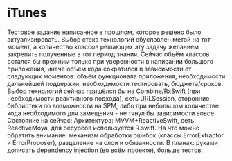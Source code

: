 # iTunes
Тестовое задание написанное в прошлом, которое решено было актуализировать. Выбор стека технологий обусловлен метой на тот момент, а количество классов решающих эту задачу желанием закрепить полученные в тот период знания. Сейчас объём классов остался бы прежним только при уверенности в написании большого приложения, иначе объём кода сократился в зависимости от следующих моментов: объём функционала приложения, необходимости дальнейшей поддержки, необходимости тестировать, бюджета/сроков. Выбор технологий сейчас пришёлся бы на Combine/RxSwift (при необходимости реактивного подхода), сеть URLSession, сторонние библиотеки по возможности на SPM, либо при небольшом количестве кода необходимого для замещения - не тянул бы зависимости вовсе.
Состояние на сейчас:
Архитектура: MVVM+ReactiveSwift, сеть: ReactiveMoya, для ресурсов используется R.swift.
На что можно обратить внимание: механизм обработки ошибок (классы ErrorExtractor и ErrorProposer), разделение на слои и обязанности.
В планах: руками дописать dependency injection (во всём проекте), больше тестов.
